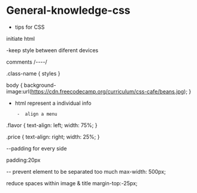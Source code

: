 # General-knowledge-css
- tips for CSS

initiate html
<!DOCTYPE html>
<html lang="en">

<head>
<meta charset="utf-8" />
-keep style between diferent devices 

<meta name="viewport" content="width=device-width, initial-scale=1.0" />

comments
/*----*/
</head>

.class-name {
  styles
}

body {
 background-image:url(https://cdn.freecodecamp.org/curriculum/css-cafe/beans.jpg);
}

- html represent a individual info
 <article>
          </article>
          
        -  align a menu 
.flavor {
  text-align: left;
  width: 75%;
}

.price {
  text-align: right;
  width: 25%;
}

--padding for every side 

padding:20px

-- prevent element to be separated too much
max-width: 500px;

reduce spaces within image & title
 margin-top:-25px;
